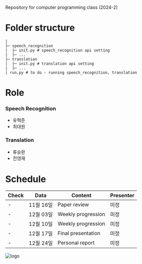 Repository for computer programming class (2024-2)

# Folder structure
```
|
├─ speech_recognition
|  ├─ init.py # speech_recognition api setting
|  ├─ ...
├─ translation
|  ├─ init.py # translation api setting
|  ├─ ... 
| run.py # to do - running speech_recognition, translation
```

# Role
### Speech Recognition
- 유혁준
- 최대원

### Translation
- 류승완
- 전영재

# Schedule

| Check | Data | Content | Presenter |
|----------|----------|----------|----------|
| - | 11월 16일 | Paper review | 미정 |
| - | 12월 03일 | Weekly progression | 미정 |
| - | 12월 10일 | Weekly progression | 미정 |
| - | 12월 17일 | Final presentation | 미정 |
| - | 12월 24일 | Personal report | 미정 |


![logo](https://www.hanyang.ac.kr/documents/20182/0/initial3.png/4054db65-27de-4fff-80fb-15a05561b317?t=1472537582993)
